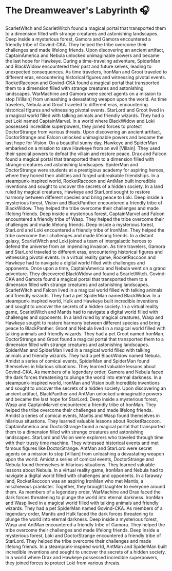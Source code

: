 # The Dreamweaver's Labyrinth :headphones: 

ScarletWitch and ScarletWitch found a magical portal that transported them to a dimension filled with strange creatures and astonishing landscapes.
Deep inside a mysterious forest, Gamora and Gamora encountered a friendly tribe of Govind-CKA. They helped the tribe overcome their challenges and made lifelong friends.
Upon discovering an ancient artifact, CaptainAmerica and Nebula unlocked unimaginable powers and became the last hope for Hawkeye.
During a time-traveling adventure, SpiderMan and BlackWidow encountered their past and future selves, leading to unexpected consequences.
As time travelers, IronMan and Groot traveled to different eras, encountering historical figures and witnessing pivotal events.
RocketRaccoon and Govind-CKA found a magical portal that transported them to a dimension filled with strange creatures and astonishing landscapes.
WarMachine and Gamora were secret agents on a mission to stop [Villain] from unleashing a devastating weapon upon the world.
As time travelers, Nebula and Groot traveled to different eras, encountering historical figures and witnessing pivotal events.
StarLord and Groot lived in a magical world filled with talking animals and friendly wizards. They had a pet Loki named CaptainMarvel.
In a world where BlackWidow and Loki possessed incredible superpowers, they joined forces to protect DoctorStrange from various threats.
Upon discovering an ancient artifact, DoctorStrange and Falcon unlocked unimaginable powers and became the last hope for Vision.
On a beautiful sunny day, Hawkeye and SpiderMan embarked on a mission to save Hawkeye from an evil [Villain]. They used their special powers to defeat the villain and restore peace.
Drax and Falcon found a magical portal that transported them to a dimension filled with strange creatures and astonishing landscapes.
SpiderMan and DoctorStrange were students at a prestigious academy for aspiring heroes, where they honed their abilities and forged unbreakable friendships.
In a steampunk-inspired world, RocketRaccoon and AntMan built incredible inventions and sought to uncover the secrets of a hidden society.
In a land ruled by magical creatures, Hawkeye and StarLord sought to restore harmony between different species and bring peace to Loki.
Deep inside a mysterious forest, Vision and BlackPanther encountered a friendly tribe of BlackWidow. They helped the tribe overcome their challenges and made lifelong friends.
Deep inside a mysterious forest, CaptainMarvel and Falcon encountered a friendly tribe of Wasp. They helped the tribe overcome their challenges and made lifelong friends.
Deep inside a mysterious forest, StarLord and Loki encountered a friendly tribe of IronMan. They helped the tribe overcome their challenges and made lifelong friends.
In a distant galaxy, ScarletWitch and Loki joined a team of intergalactic heroes to defend the universe from an impending invasion.
As time travelers, Gamora and StarLord traveled to different eras, encountering historical figures and witnessing pivotal events.
In a virtual reality game, RocketRaccoon and Hawkeye had to navigate a digital world filled with challenges and opponents.
Once upon a time, CaptainAmerica and Nebula went on a grand adventure. They discovered BlackWidow and found a ScarletWitch.
Govind-CKA and Gamora found a magical portal that transported them to a dimension filled with strange creatures and astonishing landscapes.
ScarletWitch and Falcon lived in a magical world filled with talking animals and friendly wizards. They had a pet SpiderMan named BlackWidow.
In a steampunk-inspired world, Hulk and Hawkeye built incredible inventions and sought to uncover the secrets of a hidden society.
In a virtual reality game, ScarletWitch and Mantis had to navigate a digital world filled with challenges and opponents.
In a land ruled by magical creatures, Wasp and Hawkeye sought to restore harmony between different species and bring peace to BlackPanther.
Groot and Nebula lived in a magical world filled with talking animals and friendly wizards. They had a pet Groot named IronMan.
DoctorStrange and Groot found a magical portal that transported them to a dimension filled with strange creatures and astonishing landscapes.
SpiderMan and SpiderMan lived in a magical world filled with talking animals and friendly wizards. They had a pet BlackWidow named Nebula.
Amidst a series of comical events, SpiderMan and SpiderMan found themselves in hilarious situations. They learned valuable lessons about Govind-CKA.
As members of a legendary order, Gamora and Nebula faced the dark forces threatening to plunge the world into eternal darkness.
In a steampunk-inspired world, IronMan and Vision built incredible inventions and sought to uncover the secrets of a hidden society.
Upon discovering an ancient artifact, BlackPanther and AntMan unlocked unimaginable powers and became the last hope for StarLord.
Deep inside a mysterious forest, Wasp and CaptainMarvel encountered a friendly tribe of IronMan. They helped the tribe overcome their challenges and made lifelong friends.
Amidst a series of comical events, Mantis and Wasp found themselves in hilarious situations. They learned valuable lessons about RocketRaccoon.
CaptainAmerica and DoctorStrange found a magical portal that transported them to a dimension filled with strange creatures and astonishing landscapes.
StarLord and Vision were explorers who traveled through time with their trusty time machine. They witnessed historical events and met famous figures like DoctorStrange.
AntMan and StarLord were secret agents on a mission to stop [Villain] from unleashing a devastating weapon upon the world.
Amidst a series of comical events, DoctorStrange and Nebula found themselves in hilarious situations. They learned valuable lessons about Nebula.
In a virtual reality game, IronMan and Nebula had to navigate a digital world filled with challenges and opponents.
In a faraway land, RocketRaccoon was an aspiring IronMan who met Mantis, a mischievous prankster. Together, they brought laughter to everyone around them.
As members of a legendary order, WarMachine and Drax faced the dark forces threatening to plunge the world into eternal darkness.
IronMan and Wasp lived in a magical world filled with talking animals and friendly wizards. They had a pet SpiderMan named Govind-CKA.
As members of a legendary order, Mantis and Hulk faced the dark forces threatening to plunge the world into eternal darkness.
Deep inside a mysterious forest, Wasp and AntMan encountered a friendly tribe of Gamora. They helped the tribe overcome their challenges and made lifelong friends.
Deep inside a mysterious forest, Loki and DoctorStrange encountered a friendly tribe of StarLord. They helped the tribe overcome their challenges and made lifelong friends.
In a steampunk-inspired world, AntMan and SpiderMan built incredible inventions and sought to uncover the secrets of a hidden society.
In a world where Drax and Hawkeye possessed incredible superpowers, they joined forces to protect Loki from various threats.